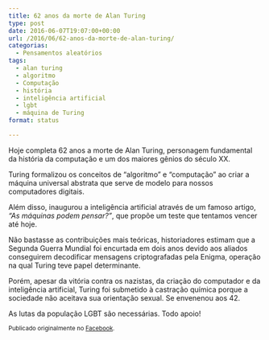 ```yaml
---
title: 62 anos da morte de Alan Turing
type: post
date: 2016-06-07T19:07:00+00:00
url: /2016/06/62-anos-da-morte-de-alan-turing/
categorias:
  - Pensamentos aleatórios
tags:
  - alan turing
  - algoritmo
  - Computação
  - história
  - inteligência artificial
  - lgbt
  - máquina de Turing
format: status

---
```

Hoje completa 62 anos a morte de Alan Turing, personagem fundamental da história da computação e um dos maiores gênios do século XX.

Turing formalizou os conceitos de “algoritmo” e “computação” ao criar a máquina universal abstrata que serve de modelo para nossos computadores digitais.

Além disso, inaugurou a inteligência artificial através de um famoso artigo, _“As máquinas podem pensar?”_, que propõe um teste que tentamos vencer até hoje.

Não bastasse as contribuições mais teóricas, historiadores estimam que a Segunda Guerra Mundial foi encurtada em dois anos devido aos aliados conseguirem decodificar mensagens criptografadas pela Enigma, operação na qual Turing teve papel determinante.

Porém, apesar da vitória contra os nazistas, da criação do computador e da inteligência artificial, Turing foi submetido à castração química porque a sociedade não aceitava sua orientação sexual. Se envenenou aos 42.

As lutas da população LGBT são necessárias. Todo apoio!

<small>Publicado originalmente no <a href="https://www.facebook.com/timadeira/posts/10209684833256410">Facebook</a>.</small>
